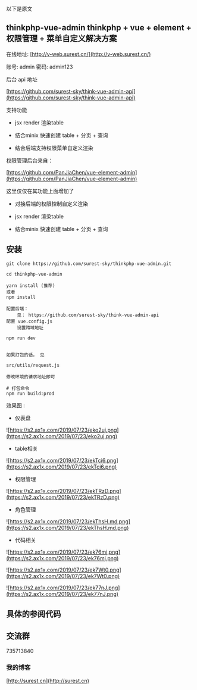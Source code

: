 以下是原文

## thinkphp-vue-admin thinkphp + vue + element + 权限管理 + 菜单自定义解决方案

在线地址: [http://v-web.surest.cn/](http://v-web.surest.cn/)

账号: admin
密码: admin123

后台 api 地址

[https://github.com/surest-sky/think-vue-admin-api](https://github.com/surest-sky/think-vue-admin-api)

支持功能

- jsx render 渲染table

- 结合minix 快速创建 table + 分页 + 查询

- 结合后端支持权限菜单自定义渲染

权限管理后台来自： 

[https://github.com/PanJiaChen/vue-element-admin](https://github.com/PanJiaChen/vue-element-admin) 

这里仅仅在其功能上面增加了

- 对接后端的权限控制自定义渲染

- jsx render 渲染table

- 结合minix 快速创建 table + 分页 + 查询


## 安装

    git clone https://github.com/surest-sky/thinkphp-vue-admin.git

    cd thinkphp-vue-admin

    yarn install (推荐)
    或者
    npm install

    配置后端： 
        见： https://github.com/surest-sky/think-vue-admin-api
    配置 vue.config.js 
        设置跨域地址

    npm run dev


    如果打包的话， 见

    src/utils/request.js

    修改环境的请求地址即可

    # 打包命令
    npm run build:prod
    

效果图 : 

- 仪表盘

![https://s2.ax1x.com/2019/07/23/eko2uj.png](https://s2.ax1x.com/2019/07/23/eko2uj.png)



- table相关

![https://s2.ax1x.com/2019/07/23/ekTci6.png](https://s2.ax1x.com/2019/07/23/ekTci6.png)


- 权限管理

![https://s2.ax1x.com/2019/07/23/ekTRzD.png](https://s2.ax1x.com/2019/07/23/ekTRzD.png)


- 角色管理

![https://s2.ax1x.com/2019/07/23/ekThsH.md.png](https://s2.ax1x.com/2019/07/23/ekThsH.md.png)


- 代码相关


![https://s2.ax1x.com/2019/07/23/ek76mj.png](https://s2.ax1x.com/2019/07/23/ek76mj.png)


![https://s2.ax1x.com/2019/07/23/ek7Wt0.png](https://s2.ax1x.com/2019/07/23/ek7Wt0.png)


![https://s2.ax1x.com/2019/07/23/ek77nJ.png](https://s2.ax1x.com/2019/07/23/ek77nJ.png)



## 具体的参阅代码

## 交流群


735713840


### 我的博客

[http://surest.cn](http://surest.cn)
